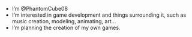 - I’m @PhantomCube08
- I’m interested in game development and things surrounding it, such as music creation, modeling, animating, art...
- I’m planning the creation of my own games.
